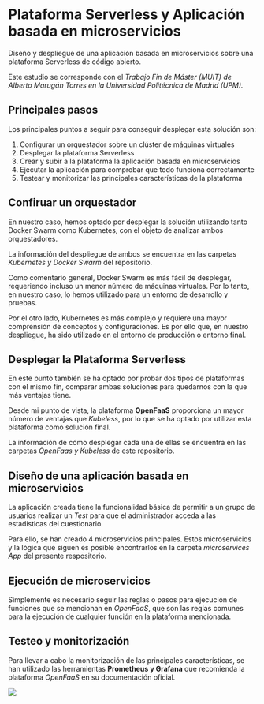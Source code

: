 # Plataforma Serverless y Aplicación basada en microservicios
Diseño y despliegue de una aplicación basada en microservicios sobre una plataforma Serverless de código abierto. 

Este estudio se corresponde con el *Trabajo Fin de Máster (MUIT) de Alberto Marugán Torres en la Universidad Politécnica de Madrid (UPM).*

## Principales pasos
Los principales puntos a seguir para conseguir desplegar esta solución son:
  1. Configurar un orquestador sobre un clúster de máquinas virtuales
  2. Desplegar la plataforma Serverless
  3. Crear y subir a la plataforma la aplicación basada en microservicios
  4. Ejecutar la aplicación para comprobar que todo funciona correctamente
  5. Testear y monitorizar las principales características de la plataforma
 
## Confiruar un orquestador
En nuestro caso, hemos optado por desplegar la solución utilizando tanto Docker Swarm como Kubernetes, con el objeto de analizar ambos orquestadores.

La información del despliegue de ambos se encuentra en las carpetas *Kubernetes y Docker Swarm* del repositorio.

Como comentario general, Docker Swarm es más fácil de desplegar, requeriendo incluso un menor número de máquinas virtuales. Por lo tanto, en nuestro caso, lo hemos utilizado para un entorno de desarrollo y pruebas. 

Por el otro lado, Kubernetes es más complejo y requiere una mayor comprensión de conceptos y configuraciones. Es por ello que, en nuestro despliegue, ha sido utilizado en el entorno de producción o entorno final.

## Desplegar la Plataforma Serverless
En este punto también se ha optado por probar dos tipos de plataformas con el mismo fin, comparar ambas soluciones para quedarnos con la que más ventajas tiene.

Desde mi punto de vista, la plataforma **OpenFaaS** proporciona un mayor número de ventajas que *Kubeless*, por lo que se ha optado por utilizar esta plataforma como solución final.

La información de cómo desplegar cada una de ellas se encuentra en las carpetas *OpenFaas y Kubeless* de este repositorio.

## Diseño de una aplicación basada en microservicios
La aplicación creada tiene la funcionalidad básica de permitir a un grupo de usuarios realizar un *Test* para que el administrador acceda a las estadísticas del cuestionario.

Para ello, se han creado 4 microservicios principales. Estos microservicios y la lógica que siguen es posible encontrarlos en la carpeta *microservices App* del presente respositorio.

## Ejecución de microservicios
Simplemente es necesario seguir las reglas o pasos para ejecución de funciones que se mencionan en *OpenFaaS*, que son las reglas comunes para la ejecución de cualquier función en la plataforma mencionada.

## Testeo y monitorización
Para llevar a cabo la monitorización de las principales características, se han utilizado las herramientas **Prometheus y Grafana** que recomienda la plataforma *OpenFaaS* en su documentación oficial.

<img src="https://static.wixstatic.com/media/36ad7e_fc6109f2dfcd477592cfd03e9ee5a521~mv2.gif" />
